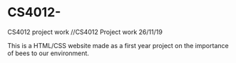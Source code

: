 # CS4012-
CS4012 project work
//CS4012 Project work 
26/11/19

This is a HTML/CSS website made as a first year project on the importance of bees to our environment.
